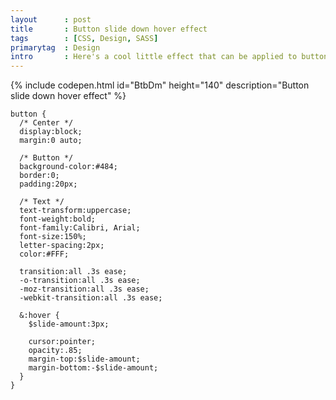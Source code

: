 ```yaml
---
layout      : post
title       : Button slide down hover effect
tags        : [CSS, Design, SASS]
primarytag  : Design
intro       : Here's a cool little effect that can be applied to buttons/images/etc. on hover, it slides the button down using top/bottom margins and fades the button slightly into the background. Subtle effects like this really add to a web site in my opinion.
---
```


{% include codepen.html id="BtbDm" height="140" description="Button slide down hover effect" %}

<!--prettify lang=css-->
    button {
      /* Center */
      display:block;
      margin:0 auto;

      /* Button */
      background-color:#484;
      border:0;
      padding:20px;

      /* Text */
      text-transform:uppercase;
      font-weight:bold;
      font-family:Calibri, Arial;
      font-size:150%;
      letter-spacing:2px;
      color:#FFF;

      transition:all .3s ease;
      -o-transition:all .3s ease;
      -moz-transition:all .3s ease;
      -webkit-transition:all .3s ease;

      &:hover {
        $slide-amount:3px;

        cursor:pointer;
        opacity:.85;
        margin-top:$slide-amount;
        margin-bottom:-$slide-amount;
      }
    }
